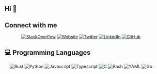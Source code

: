 ## Hi 👋


## Connect with me

<div align="center">
  <a href="https://stackoverflow.com/users/140264/brice">
      <img src="https://img.shields.io/badge/StackOverflow-F47F24?&style=for-the-badge&logo=stackoverflow&logoColor=white" alt="StackOverflow"/></a>
  
  <a href="https://fractallambda.com">
      <img src="https://img.shields.io/badge/website-00273f?&style=for-the-badge&logo=firefox&logoColor=white" alt="Website"/></a>
  
  <a href="https://twitter.com/fractallambda">
      <img src="https://img.shields.io/badge/@fractallambda-000000.svg?&style=for-the-badge&logo=X&logoColor=white" alt="Twitter"/></a>
  
  <a href="https://www.linkedin.com/in/brice-fernandes/">
    <img src="https://img.shields.io/badge/Brice_Fernandes-0077B5?style=for-the-badge&logo=linkedin&logoColor=white" alt="LinkedIn"/></a>
  
  <a href="https://github.com/bricef/bricef">
      <img src="https://img.shields.io/badge/Bricef-000000.svg?&style=for-the-badge&logo=github&logoColor=white" alt="GitHub"/></a>
</div>

<!--
## Communities
-->


## 💻 Programming Languages

<div align="center">
  <img src="https://img.shields.io/badge/Rust-802e08?style=for-the-badge&logo=rust&logoColor=white" alt="Rust"/>
  <img src="https://img.shields.io/badge/Python-306998?style=for-the-badge&logo=python&logoColor=white" alt="Python"/>
  <img src="https://img.shields.io/badge/JS-F0DB4F?style=for-the-badge&logo=javascript&logoColor=323330" alt="Javascript"/>
  <img src="https://img.shields.io/badge/TS-3178C6?style=for-the-badge&logo=typescript&logoColor=white" alt="Typescript"/>
  <img src="https://img.shields.io/badge/C-000000?style=for-the-badge&logo=c&logoColor=white" alt="C"/>
  <img src="https://img.shields.io/badge/Bash-4EAA25?style=for-the-badge&logo=gnu-bash&logoColor=white" alt="Bash"/>
  <img src="https://img.shields.io/badge/YAML-0A0A0A?style=for-the-badge" alt="YAML"/>
  <img src="https://img.shields.io/badge/Go-00ADD8?style=for-the-badge&logo=go&logoColor=white" alt="Go"/>
</div>

<!--
- Clojure
- Lisp
- Scheme
- bash
- git
- Go
- k8s
- HTML
- CSS
-->



<!--
**bricef/bricef** is a ✨ _special_ ✨ repository because its `README.md` (this file) appears on your GitHub profile.

Here are some ideas to get you started:

- 🔭 I’m currently working on ...
- 🌱 I’m currently learning ...
- 👯 I’m looking to collaborate on ...
- 🤔 I’m looking for help with ...
- 💬 Ask me about ...
- 📫 How to reach me: ...

-->
